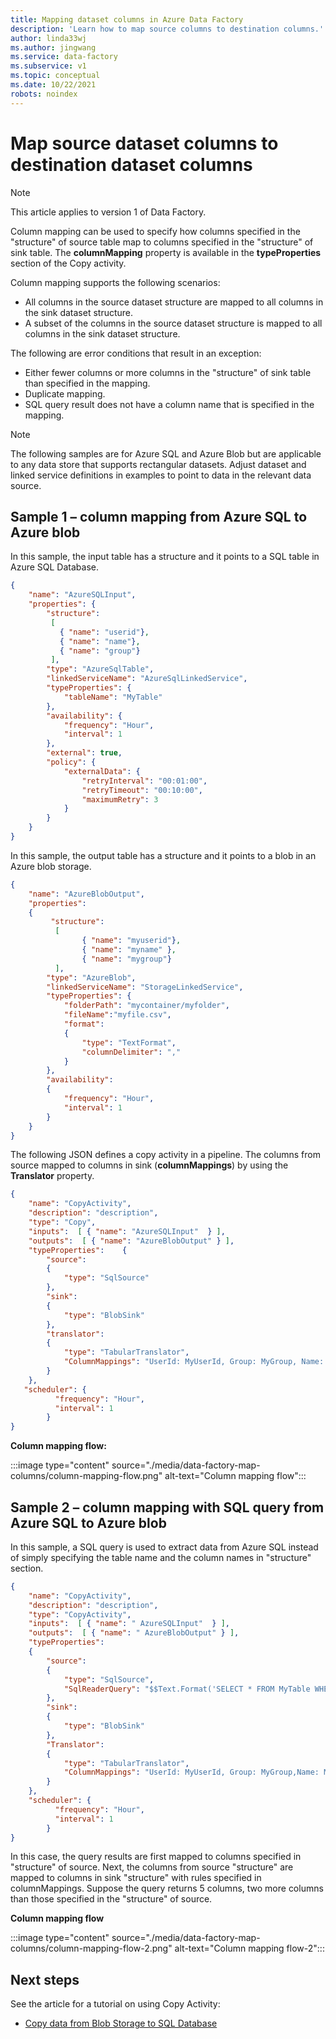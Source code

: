 ```yaml
---
title: Mapping dataset columns in Azure Data Factory 
description: 'Learn how to map source columns to destination columns.'
author: linda33wj
ms.author: jingwang
ms.service: data-factory
ms.subservice: v1
ms.topic: conceptual
ms.date: 10/22/2021
robots: noindex
---
```


# Map source dataset columns to destination dataset columns
> [!NOTE]
> This article applies to version 1 of Data Factory. 

Column mapping can be used to specify how columns specified in the "structure" of source table map to columns specified in the "structure" of sink table. The **columnMapping** property is available in the **typeProperties** section of the Copy activity.

Column mapping supports the following scenarios:

* All columns in the source dataset structure are mapped to all columns in the sink dataset structure.
* A subset of the columns in the source dataset structure is mapped to all columns in the sink dataset structure.

The following are error conditions that result in an exception:

* Either fewer columns or more columns in the "structure" of sink table than specified in the mapping.
* Duplicate mapping.
* SQL query result does not have a column name that is specified in the mapping.

> [!NOTE]
> The following samples are for Azure SQL and Azure Blob but are applicable to any data store that supports rectangular datasets. Adjust dataset and linked service definitions in examples to point to data in the relevant data source.

## Sample 1 – column mapping from Azure SQL to Azure blob
In this sample, the input table has a structure and it points to a SQL table in Azure SQL Database.

```json
{
    "name": "AzureSQLInput",
    "properties": {
        "structure": 
         [
           { "name": "userid"},
           { "name": "name"},
           { "name": "group"}
         ],
        "type": "AzureSqlTable",
        "linkedServiceName": "AzureSqlLinkedService",
        "typeProperties": {
            "tableName": "MyTable"
        },
        "availability": {
            "frequency": "Hour",
            "interval": 1
        },
        "external": true,
        "policy": {
            "externalData": {
                "retryInterval": "00:01:00",
                "retryTimeout": "00:10:00",
                "maximumRetry": 3
            }
        }
    }
}
```

In this sample, the output table has a structure and it points to a blob in an Azure blob storage.

```json
{
    "name": "AzureBlobOutput",
    "properties":
    {
         "structure": 
          [
                { "name": "myuserid"},
                { "name": "myname" },
                { "name": "mygroup"}
          ],
        "type": "AzureBlob",
        "linkedServiceName": "StorageLinkedService",
        "typeProperties": {
            "folderPath": "mycontainer/myfolder",
            "fileName":"myfile.csv",
            "format":
            {
                "type": "TextFormat",
                "columnDelimiter": ","
            }
        },
        "availability":
        {
            "frequency": "Hour",
            "interval": 1
        }
    }
}
```

The following JSON defines a copy activity in a pipeline. The columns from source mapped to columns in sink (**columnMappings**) by using the **Translator** property.

```json
{
    "name": "CopyActivity",
    "description": "description", 
    "type": "Copy",
    "inputs":  [ { "name": "AzureSQLInput"  } ],
    "outputs":  [ { "name": "AzureBlobOutput" } ],
    "typeProperties":    {
        "source":
        {
            "type": "SqlSource"
        },
        "sink":
        {
            "type": "BlobSink"
        },
        "translator": 
        {
            "type": "TabularTranslator",
            "ColumnMappings": "UserId: MyUserId, Group: MyGroup, Name: MyName"
        }
    },
   "scheduler": {
          "frequency": "Hour",
          "interval": 1
        }
}
```
**Column mapping flow:**

:::image type="content" source="./media/data-factory-map-columns/column-mapping-flow.png" alt-text="Column mapping flow":::

## Sample 2 – column mapping with SQL query from Azure SQL to Azure blob
In this sample, a SQL query is used to extract data from Azure SQL instead of simply specifying the table name and the column names in "structure" section. 

```json
{
    "name": "CopyActivity",
    "description": "description", 
    "type": "CopyActivity",
    "inputs":  [ { "name": " AzureSQLInput"  } ],
    "outputs":  [ { "name": " AzureBlobOutput" } ],
    "typeProperties":
    {
        "source":
        {
            "type": "SqlSource",
            "SqlReaderQuery": "$$Text.Format('SELECT * FROM MyTable WHERE StartDateTime = \\'{0:yyyyMMdd-HH}\\'', WindowStart)"
        },
        "sink":
        {
            "type": "BlobSink"
        },
        "Translator": 
        {
            "type": "TabularTranslator",
            "ColumnMappings": "UserId: MyUserId, Group: MyGroup,Name: MyName"
        }
    },
    "scheduler": {
          "frequency": "Hour",
          "interval": 1
        }
}
```
In this case, the query results are first mapped to columns specified in "structure" of source. Next, the columns from source "structure" are mapped to columns in sink "structure" with rules specified in columnMappings.  Suppose the query returns 5 columns, two more columns than those specified in the "structure" of source.

**Column mapping flow**

:::image type="content" source="./media/data-factory-map-columns/column-mapping-flow-2.png" alt-text="Column mapping flow-2":::

## Next steps
See the article for a tutorial on using Copy Activity: 

- [Copy data from Blob Storage to SQL Database](data-factory-copy-data-from-azure-blob-storage-to-sql-database.md)
